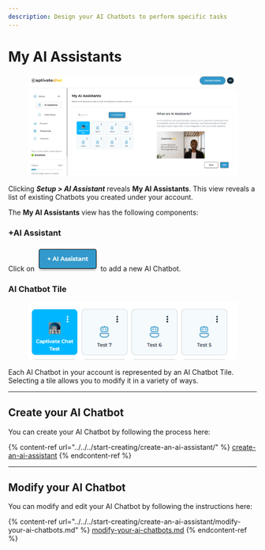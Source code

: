 ```yaml
---
description: Design your AI Chatbots to perform specific tasks
---
```


# My AI Assistants

<figure><img src="../../../.gitbook/assets/image (9) (1).png" alt=""><figcaption></figcaption></figure>

Clicking _**Setup > AI Assistant**_ reveals **My AI Assistants**. This view reveals a list of existing Chatbots you created under your account.&#x20;

The **My AI Assistants** view has the following components:&#x20;

### +AI Assistant

Click on ![](<../../../.gitbook/assets/image (7) (1) (1).png>) to add a new AI Chatbot.&#x20;

### AI Chatbot Tile

<figure><img src="../../../.gitbook/assets/image (10) (1).png" alt=""><figcaption></figcaption></figure>

Each AI Chatbot in your account is represented by an AI Chatbot Tile. Selecting a tile allows you to modify it in a variety of ways.

***

## Create your AI Chatbot

You can create your AI Chatbot by following the process here:

{% content-ref url="../../../start-creating/create-an-ai-assistant/" %}
[create-an-ai-assistant](../../../start-creating/create-an-ai-assistant/)
{% endcontent-ref %}

***

## Modify your AI Chatbot

You can modify and edit your AI Chatbot by following the instructions here:&#x20;

{% content-ref url="../../../start-creating/create-an-ai-assistant/modify-your-ai-chatbots.md" %}
[modify-your-ai-chatbots.md](../../../start-creating/create-an-ai-assistant/modify-your-ai-chatbots.md)
{% endcontent-ref %}

